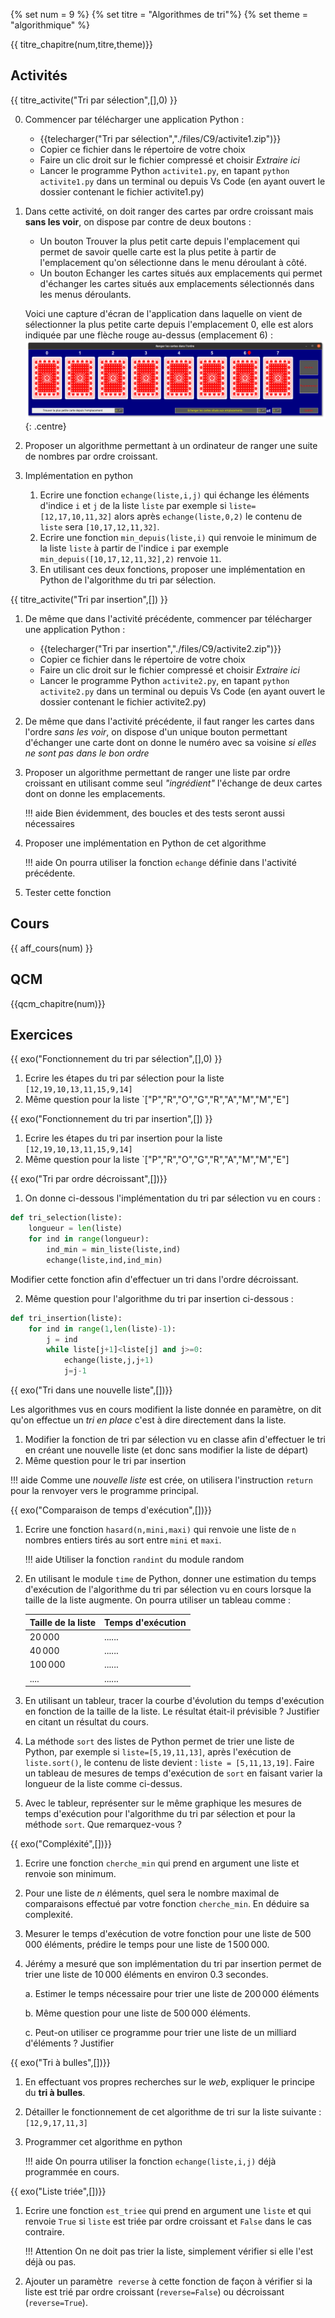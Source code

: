 
{% set num = 9 %}
{% set titre = "Algorithmes de tri"%}
{% set theme = "algorithmique" %}

{{ titre_chapitre(num,titre,theme)}}
 
## Activités 

{{ titre_activite("Tri par sélection",[],0) }}

0. Commencer par télécharger une application Python :

    * {{telecharger("Tri par sélection","./files/C9/activite1.zip")}}
    * Copier ce fichier dans le répertoire de votre choix
    * Faire un clic droit sur le fichier compressé et choisir *Extraire ici*
    * Lancer le programme Python `activite1.py`, en tapant `python activite1.py` dans un terminal ou depuis Vs Code (en ayant ouvert le dossier contenant le fichier activite1.py)

1. Dans cette activité, on doit ranger des cartes par ordre croissant mais **sans les voir**, on dispose par contre de deux boutons :

    * Un bouton <span class=encadre>Trouver la plus petit carte depuis l'emplacement</span> qui permet de savoir quelle carte est la plus petite à partir de l'emplacement qu'on sélectionne dans le menu déroulant à côté.
    * Un bouton <span class=encadre>Echanger les cartes situés aux emplacements</span> qui permet d'échanger les cartes situés aux emplacements sélectionnés dans les menus déroulants.


    Voici une capture d'écran de l'application dans laquelle on vient de sélectionner la plus petite carte depuis l'emplacement 0, elle est alors indiquée par une flèche rouge au-dessus (emplacement 6) :
    ![capture](./images/C9/act1.png){: .centre}

2. Proposer un algorithme permettant à un ordinateur de ranger une suite de nombres par ordre croissant.

3. Implémentation en python

    1. Ecrire une fonction `echange(liste,i,j)` qui échange les éléments d'indice `i` et `j` de la liste `liste` par exemple si `liste=[12,17,10,11,32]` alors après `echange(liste,0,2)` le contenu de `liste` sera `[10,17,12,11,32]`.
    2. Ecrire une fonction `min_depuis(liste,i)` qui renvoie le minimum de la liste `liste` à partir de l'indice `i` par exemple `min_depuis([10,17,12,11,32],2)` renvoie `11`.
    3. En utilisant ces deux fonctions, proposer une implémentation en Python de l'algorithme du tri par sélection.

{{ titre_activite("Tri par insertion",[]) }}

1. De même que dans l'activité précédente, commencer par télécharger une application Python :

    * {{telecharger("Tri par insertion","./files/C9/activite2.zip")}}
    * Copier ce fichier dans le répertoire de votre choix
    * Faire un clic droit sur le fichier compressé et choisir *Extraire ici*
    * Lancer le programme Python `activite2.py`, en tapant `python activite2.py` dans un terminal ou depuis Vs Code (en ayant ouvert le dossier contenant le fichier activite2.py)

2. De même que dans l'activité précédente, il faut ranger les cartes dans l'ordre *sans les voir*, on dispose d'un unique bouton permettant d'échanger une carte dont on donne le numéro avec sa voisine *si elles ne sont pas dans le bon ordre*

3. Proposer un algorithme permettant de ranger une liste par ordre croissant en utilisant comme seul *"ingrédient"* l'échange de deux cartes dont on donne les emplacements.

    !!! aide
        Bien évidemment, des boucles et des tests seront aussi nécessaires


4. Proposer une implémentation en Python de cet algorithme 

    !!! aide
        On pourra utiliser la fonction `echange` définie dans l'activité précédente.

5. Tester cette fonction

## Cours

{{ aff_cours(num) }}


## QCM

{{qcm_chapitre(num)}}


## Exercices

{{ exo("Fonctionnement du tri par sélection",[],0) }}

1. Ecrire les étapes du tri par sélection pour la liste `[12,19,10,13,11,15,9,14]`
2. Même question pour la liste `["P","R","O","G","R","A","M","M","E"]

{{ exo("Fonctionnement du tri par insertion",[]) }}

1. Ecrire les étapes du tri par insertion pour la liste `[12,19,10,13,11,15,9,14]`
2. Même question pour la liste `["P","R","O","G","R","A","M","M","E"]

{{ exo("Tri par ordre décroissant",[])}}

1. On donne ci-dessous l'implémentation du tri par sélection vu en cours :
```python
def tri_selection(liste):
    longueur = len(liste)
    for ind in range(longueur):
        ind_min = min_liste(liste,ind)
        echange(liste,ind,ind_min)
```
Modifier cette fonction afin d'effectuer un tri dans l'ordre décroissant.

2. Même question pour l'algorithme du tri par insertion ci-dessous :
```python
def tri_insertion(liste):
    for ind in range(1,len(liste)-1):
        j = ind
        while liste[j+1]<liste[j] and j>=0:
            echange(liste,j,j+1)
            j=j-1
```

{{ exo("Tri dans une nouvelle liste",[])}}

Les algorithmes vus en cours modifient la liste donnée en paramètre, on dit qu'on effectue un *tri en place* c'est à dire directement dans la liste.

1. Modifier la fonction de tri par sélection vu en classe afin d'effectuer le tri en créant une nouvelle liste (et donc sans modifier la liste de départ)
2. Même question pour le tri par insertion

!!! aide
        Comme une *nouvelle liste* est crée, on utilisera l'instruction `return` pour la renvoyer vers le programme principal. 

{{ exo("Comparaison de temps d'exécution",[])}}

1. Ecrire une fonction `hasard(n,mini,maxi)` qui renvoie une liste de `n` nombres entiers tirés au sort entre `mini` et `maxi`.
    
    !!! aide
        Utiliser la fonction `randint` du module random
    
2. En utilisant le module `time` de Python, donner une estimation du temps d'exécution de l'algorithme du tri par sélection vu en cours lorsque la taille de la liste augmente. On pourra utiliser un tableau comme :

    |Taille de la liste | Temps d'exécution|
    |-------------------|------------------|
    | $20\,000$ | ...... |
    | $40\,000$ | ...... |
    | $100\,000$ | ...... |
    | .... | ...... |

3. En utilisant un tableur, tracer la courbe d'évolution du temps d'exécution en fonction de la taille de la liste. Le résultat était-il prévisible ? Justifier en citant un résultat du cours.

4. La méthode `sort` des listes de Python permet de trier une liste de Python, par exemple si `liste=[5,19,11,13]`, après l'exécution de `liste.sort()`, le contenu de liste devient : `liste = [5,11,13,19]`. Faire un tableau de mesures de temps d'exécution de `sort` en faisant varier la longueur de la liste comme ci-dessus.

5. Avec le tableur, représenter sur le même graphique les mesures de temps d'exécution pour l'algorithme du tri par sélection et pour la méthode `sort`. Que remarquez-vous ?


{{ exo("Compléxité",[])}}

1. Ecrire une fonction `cherche_min` qui prend en argument une liste et renvoie son minimum.

2. Pour une liste de $n$ éléments, quel sera le nombre maximal de comparaisons effectué par votre fonction `cherche_min`. En déduire sa complexité.

3. Mesurer le temps d'exécution de votre fonction pour une liste de $500\,000$ éléments, prédire le temps pour une liste de $1\,500\,000$.

2. Jérémy a mesuré que son implémentation du tri par insertion permet de trier une liste de $10\,000$ éléments en environ 0.3 secondes.

    a. Estimer le temps nécessaire pour trier une liste de $200\,000$ éléments

    b. Même question pour une liste de $500\,000$ éléments.
    
    c. Peut-on utiliser ce programme pour trier une liste de un milliard d'éléments ? Justifier

{{ exo("Tri à bulles",[])}}

1. En effectuant vos propres recherches sur le *web*, expliquer le principe du **tri à bulles**.
2. Détailler le fonctionnement de cet algorithme de tri sur la liste suivante : `[12,9,17,11,3]`
3. Programmer cet algorithme en python

    !!! aide
        On pourra utiliser la fonction `echange(liste,i,j)` déjà programmée en cours. 


{{ exo("Liste triée",[])}}

1. Ecrire une fonction `est_triee` qui prend en argument une `liste` et qui renvoie `True` si `liste` est triée par ordre croissant et `False` dans le cas contraire.

    !!! Attention
        On ne doit pas trier la liste, simplement vérifier si elle l'est déjà ou pas.

2. Ajouter un paramètre  `reverse` à cette fonction de façon à vérifier si la liste est trié par ordre croissant (`reverse=False`) ou décroissant (`reverse=True`).

